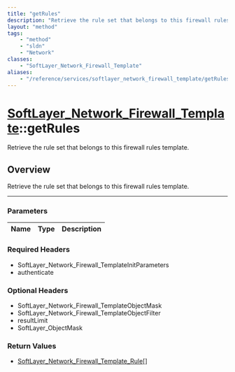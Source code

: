 ```yaml
---
title: "getRules"
description: "Retrieve the rule set that belongs to this firewall rules template."
layout: "method"
tags:
    - "method"
    - "sldn"
    - "Network"
classes:
    - "SoftLayer_Network_Firewall_Template"
aliases:
    - "/reference/services/softlayer_network_firewall_template/getRules"
---
```

# [SoftLayer_Network_Firewall_Template](/reference/services/SoftLayer_Network_Firewall_Template)::getRules

Retrieve the rule set that belongs to this firewall rules template.


## Overview 
Retrieve the rule set that belongs to this firewall rules template.

-----

### Parameters 
|Name | Type | Description |
| --- | --- | --- |


### Required Headers
* SoftLayer_Network_Firewall_TemplateInitParameters
* authenticate


### Optional Headers
* SoftLayer_Network_Firewall_TemplateObjectMask
* SoftLayer_Network_Firewall_TemplateObjectFilter
* resultLimit
* SoftLayer_ObjectMask

### Return Values
* <a href='/reference/datatypes/SoftLayer_Network_Firewall_Template_Rule'>SoftLayer_Network_Firewall_Template_Rule[] </a>





